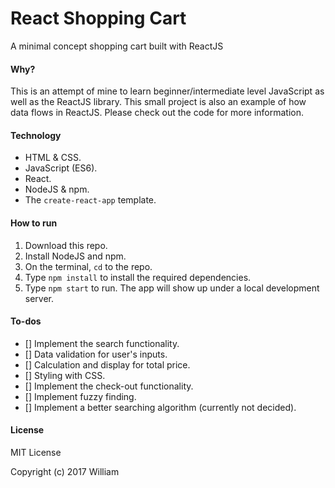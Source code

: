 # React Shopping Cart
A minimal concept shopping cart built with ReactJS

#### Why?

This is an attempt of mine to learn beginner/intermediate level JavaScript as well as the ReactJS library. This small project is also an example of how data flows in ReactJS. Please check out the code for more information.

#### Technology

- HTML & CSS.
- JavaScript (ES6).
- React.
- NodeJS & npm.
- The `create-react-app` template.

#### How to run

1. Download this repo.
2. Install NodeJS and npm.
3. On the terminal, `cd` to the repo.
4. Type `npm install` to install the required dependencies.
5. Type `npm start` to run. The app will show up under a local development server.

#### To-dos

- [] Implement the search functionality.
- [] Data validation for user's inputs.
- [] Calculation and display for total price.
- [] Styling with CSS.
- [] Implement the check-out functionality.
- [] Implement fuzzy finding.
- [] Implement a better searching algorithm (currently not decided).

#### License

MIT License

Copyright (c) 2017 William